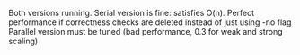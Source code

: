 Both versions running. 
Serial version is fine: satisfies O(n). Perfect performance if correctness checks are deleted instead of just using -no flag
Parallel version must be tuned (bad performance, 0.3 for weak and strong scaling)
